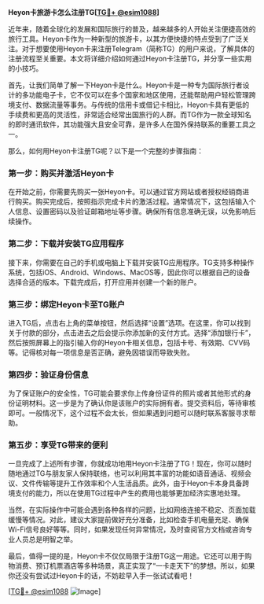 **Heyon卡旅游卡怎么注册TG[[TG💪+ @esim1088](https://t.me/s/esim1088)]**

近年来，随着全球化的发展和国际旅行的普及，越来越多的人开始关注便捷高效的旅行工具。Heyon卡作为一种新型的旅游卡，以其方便快捷的特点受到了广泛关注。对于想要使用Heyon卡来注册Telegram（简称TG）的用户来说，了解具体的注册流程至关重要。本文将详细介绍如何通过Heyon卡注册TG，并分享一些实用的小技巧。

首先，让我们简单了解一下Heyon卡是什么。Heyon卡是一种专为国际旅行者设计的多功能电子卡，它不仅可以在多个国家和地区使用，还能帮助用户轻松管理跨境支付、数据流量等事务。与传统的信用卡或借记卡相比，Heyon卡具有更低的手续费和更高的灵活性，非常适合经常出国旅行的人群。而TG作为一款全球知名的即时通讯软件，其功能强大且安全可靠，是许多人在国外保持联系的重要工具之一。

那么，如何用Heyon卡注册TG呢？以下是一个完整的步骤指南：

### 第一步：购买并激活Heyon卡

在开始之前，你需要先购买一张Heyon卡。可以通过官方网站或者授权经销商进行购买。购买完成后，按照指示完成卡片的激活过程。通常情况下，这包括输入个人信息、设置密码以及验证邮箱地址等步骤。确保所有信息准确无误，以免影响后续操作。

### 第二步：下载并安装TG应用程序

接下来，你需要在自己的手机或电脑上下载并安装TG应用程序。TG支持多种操作系统，包括iOS、Android、Windows、MacOS等，因此你可以根据自己的设备选择合适的版本。下载完成后，打开应用并创建一个新的账户。

### 第三步：绑定Heyon卡至TG账户

进入TG后，点击右上角的菜单按钮，然后选择“设置”选项。在这里，你可以找到关于付款的部分，点击进去之后会提示你添加新的支付方式。选择“添加银行卡”，然后按照屏幕上的指引输入你的Heyon卡相关信息，包括卡号、有效期、CVV码等。记得核对每一项信息是否正确，避免因错误而导致失败。

### 第四步：验证身份信息

为了保证账户的安全性，TG可能会要求你上传身份证件的照片或者其他形式的身份证明材料。这一步是为了确认你是该账户的实际拥有者。提交资料后，等待审核即可。一般情况下，这个过程不会太长，但如果遇到问题可以随时联系客服寻求帮助。

### 第五步：享受TG带来的便利

一旦完成了上述所有步骤，你就成功地用Heyon卡注册了TG！现在，你可以随时随地通过TG与朋友家人保持联络，也可以利用其丰富的功能如语音通话、视频会议、文件传输等提升工作效率和个人生活品质。此外，由于Heyon卡本身具备跨境支付的能力，所以在使用TG过程中产生的费用也能够更加经济实惠地处理。

当然，在实际操作中可能会遇到各种各样的问题，比如网络连接不稳定、页面加载缓慢等情况。对此，建议大家提前做好充分准备，比如检查手机电量充足、确保Wi-Fi信号良好等等。同时，如果发现任何异常情况，及时查阅官方文档或咨询专业人员总是明智之举。

最后，值得一提的是，Heyon卡不仅仅局限于注册TG这一用途。它还可以用于购物消费、预订机票酒店等多种场景，真正实现了“一卡走天下”的梦想。所以，如果你还没有尝试过Heyon卡的话，不妨趁早入手一张试试看吧！

[[TG💪+ @esim1088](https://t.me/s/esim1088) ![Image](https://i.postimg.cc/4NQfJmqS/Snipaste-2025-05-13-00-14-12.png)]